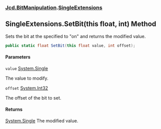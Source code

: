 ### [Jcd.BitManipulation](Jcd.BitManipulation.md 'Jcd.BitManipulation').[SingleExtensions](Jcd.BitManipulation.SingleExtensions.md 'Jcd.BitManipulation.SingleExtensions')

## SingleExtensions.SetBit(this float, int) Method

Sets the bit at the specified to "on" and returns the modified value.

```csharp
public static float SetBit(this float value, int offset);
```

#### Parameters

<a name='Jcd.BitManipulation.SingleExtensions.SetBit(thisfloat,int).value'></a>

`value` [System.Single](https://docs.microsoft.com/en-us/dotnet/api/System.Single 'System.Single')

The value to modify.

<a name='Jcd.BitManipulation.SingleExtensions.SetBit(thisfloat,int).offset'></a>

`offset` [System.Int32](https://docs.microsoft.com/en-us/dotnet/api/System.Int32 'System.Int32')

The offset of the bit to set.

#### Returns

[System.Single](https://docs.microsoft.com/en-us/dotnet/api/System.Single 'System.Single')
The modified value.